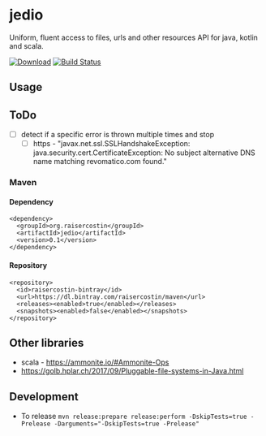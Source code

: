 # jedio
Uniform, fluent access to files, urls and other resources API for java, kotlin and scala. 

[![Download](https://api.bintray.com/packages/raisercostin/maven/jedio/images/download.svg)](https://bintray.com/raisercostin/maven/jedio/_latestVersion)
[![Build Status](https://travis-ci.org/raisercostin/jedio.svg?branch=master)](https://travis-ci.org/raisercostin/jedio)
<!--
[![Codacy Badge](https://www.codacy.com/project/badge/fe1bb28a7735433d89a238ce6f6305c1)](https://www.codacy.com/app/raisercostin/jedio)
-->

## Usage

## ToDo
- [ ] detect if a specific error is thrown multiple times and stop
  - [ ] https - "javax.net.ssl.SSLHandshakeException: java.security.cert.CertificateException: No subject alternative DNS name matching revomatico.com found." 

### Maven

#### Dependency

```
<dependency>
  <groupId>org.raisercostin</groupId>
  <artifactId>jedio</artifactId>
  <version>0.1</version>
</dependency>
```

#### Repository
```
<repository>
  <id>raisercostin-bintray</id>
  <url>https://dl.bintray.com/raisercostin/maven</url>
  <releases><enabled>true</enabled></releases>
  <snapshots><enabled>false</enabled></snapshots>
</repository>
```

## Other libraries
- scala - https://ammonite.io/#Ammonite-Ops
- https://golb.hplar.ch/2017/09/Pluggable-file-systems-in-Java.html

## Development

- To release `mvn release:prepare release:perform -DskipTests=true -Prelease -Darguments="-DskipTests=true -Prelease"`
